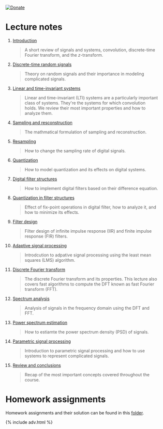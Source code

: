 [![Donate](https://img.shields.io/badge/Donate-PayPal-green.svg)](https://www.paypal.me/jkperin/)

# Lecture notes

1. [Introduction](https://github.com/jkperin/ee264/tree/master/docs/lectures/01_introduction.pdf)

    > A short review of signals and systems, convolution, discrete-time Fourier transform, and the _z_-transform.

2. [Discrete-time random signals](https://github.com/jkperin/ee264/tree/master/docs/lectures/02_discrete-time_random_signals.pdf)

    > Theory on random signals and their importance in modeling complicated signals.

3. [Linear and time-invariant systems](https://github.com/jkperin/ee264/tree/master/docs/lectures/03_properties_of_lti_systems.pdf)

    >Linear and time-invariant (LTI) systems are a particularly important class of systems. They're the systems for which convolution holds. We review their most important properties and how to analyze them.

4. [Sampling and resconstruction](https://github.com/jkperin/ee264/tree/master/docs/lectures/04_sampling_reconstruction.pdf)

    >The mathmatical formulation of sampling and reconstruction.

5. [Resampling](https://github.com/jkperin/ee264/tree/master/docs/lectures/05_resampling.pdf)

    >How to change the sampling rate of digital signals.

6. [Quantization](https://github.com/jkperin/ee264/tree/master/docs/lectures/06_quantization.pdf)

    >How to model quantization and its effects on digital systems.

7. [Digital filter structures](https://github.com/jkperin/ee264/tree/master/docs/lectures/07_digital_filter_structures.pdf)

    >How to implement digital filters based on their difference equation.

8. [Quantization in filter structures](https://github.com/jkperin/ee264/tree/master/docs/lectures/08_quantization_in_filter_structures.pdf)

    >Effect of fix-point operations in digital filter, how to analyze it, and how to minimize its effects.

9. [Filter design](https://github.com/jkperin/ee264/tree/master/docs/lectures/09_filter_design.pdf)

    >Filter design of infinite impulse response (IIR) and finite impulse response (FIR) filters.

10. [Adaptive signal processing](https://github.com/jkperin/ee264/tree/master/docs/lectures/10_adaptive_signal_processing.pdf)

    >Introdcution to adpative signal processing using the least mean squares (LMS) algorithm.

11. [Discrete Fourier transform](https://github.com/jkperin/ee264/tree/master/docs/lectures/11_discrete_Fourier_transform.pdf)

    >The discrete Fourier transform and its properties. This lecture also covers fast algorithms to compute the DFT known as fast Fourier transform (FFT).

12. [Spectrum analysis](https://github.com/jkperin/ee264/tree/master/docs/lectures/12_spectrum_analysis.pdf)

    >Analysis of signals in the frequency domain using the DFT and FFT.

13. [Power spectrum estimation](https://github.com/jkperin/ee264/tree/master/docs/lectures/13_psd_estimation.pdf)

    >How to estiamte the power spectrum density (PSD) of signals.

14. [Parametric signal processing](https://github.com/jkperin/ee264/tree/master/docs/lectures/14_parametric_signal_processing)

    >Introduction to parametric signal processing and how to use systems to represent complicated signals.

15. [Review and conclusions](https://github.com/jkperin/ee264/tree/master/docs/lectures/15_review_and_conclusions)

    >Recap of the most important concepts covered throughout the course.

# Homework assignments

Homework assignments and their solution can be found in this [folder](https://github.com/jkperin/ee264/tree/master/docs/homework).


{% include adv.html %}